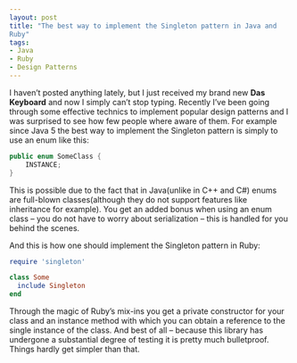 ```yaml
---
layout: post
title: "The best way to implement the Singleton pattern in Java and
Ruby"
tags:
- Java
- Ruby
- Design Patterns
---
```


I haven’t posted anything lately, but I just received my brand new
**Das Keyboard** and now I simply can’t stop typing. Recently I’ve been
going through some effective technics to implement popular design
patterns and I was surprised to see how few people where aware of
them. For example since Java 5 the best way to implement the Singleton
pattern is simply to use an enum like this:

``` java
public enum SomeClass {
    INSTANCE;
}
```

This is possible due to the fact that in Java(unlike in C++ and C#)
enums are full-blown classes(although they do not support features
like inheritance for example). You get an added bonus when using an
enum class – you do not have to worry about serialization – this is
handled for you behind the scenes.

And this is how one should implement the Singleton pattern in Ruby:

``` ruby
require 'singleton'

class Some
  include Singleton
end
```

Through the magic of Ruby’s mix-ins you get a private constructor for
your class and an instance method with which you can obtain a
reference to the single instance of the class. And best of all –
because this library has undergone a substantial degree of testing it
is pretty much bulletproof. Things hardly get simpler than that.
